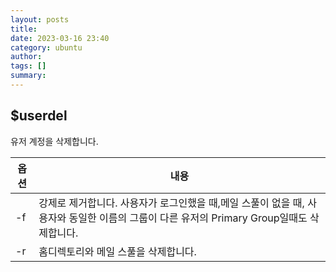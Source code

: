 ```yaml
---
layout: posts
title: 
date: 2023-03-16 23:40
category: ubuntu
author: 
tags: []
summary: 
---
```




## $userdel

유저 계정을 삭제합니다.

| 옵션 | 내용                                                                                                                                     |
| ---- | ---------------------------------------------------------------------------------------------------------------------------------------- |
| -f   | 강제로 제거합니다. 사용자가 로그인했을 때,메일 스풀이 없을 때, 사용자와 동일한 이름의 그룹이 다른 유저의 Primary Group일때도 삭제합니다. |
| -r   | 홈디렉토리와 메일 스풀을 삭제합니다.                                                                                                     |